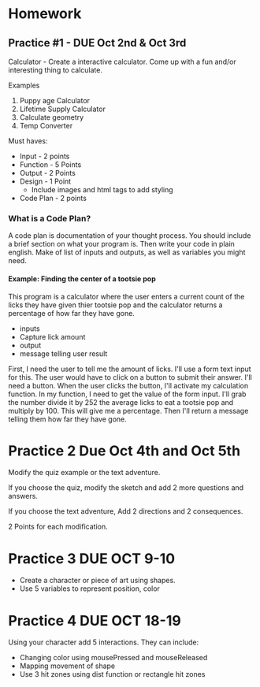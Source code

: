 # Homework

## Practice #1 - DUE Oct 2nd & Oct 3rd

Calculator - Create a interactive calculator. Come up with a fun and/or interesting thing to calculate.

Examples
1.	Puppy age Calculator
2.	Lifetime Supply Calculator
3.	Calculate geometry
4.	Temp Converter

Must haves:

* Input - 2 points
* Function - 5 Points
* Output - 2 Points
* Design - 1 Point
  * Include images and html tags to add styling
* Code Plan - 2 points
 
### What is a Code Plan?

A code plan is documentation of your thought process. You should include a brief section on what your program is. Then write your code in plain english. Make of list of inputs and outputs, as well as variables you might need.

#### Example: Finding the center of a tootsie pop

This program is a calculator where the user enters a current count of the licks they have given thier tootsie pop and the calculator returns a percentage of how far they have gone.

* inputs
 * Capture lick amount
* output
 * message telling user result
 
 First, I need the user to tell me the amount of licks. I'll use a form text input for this. The user would have to click on a button to submit their answer. I'll need a button. When the user clicks the button, I'll activate my calculation function. In my function, I need to get the value of the form input. I'll grab the number divide it by 252 the average licks to eat a tootsie pop and multiply by 100. This will give me a percentage. Then I'll return a message telling them how far they have gone.

# Practice 2 Due Oct 4th and Oct 5th

Modify the quiz example or the text adventure.

If you choose the quiz, modify the sketch and add 2 more questions and answers.

If you choose the text adventure, Add 2 directions and 2 consequences.

2 Points for each modification.

# Practice 3  DUE OCT 9-10

* Create a character or piece of art using shapes.
* Use 5 variables to represent position, color

# Practice 4 DUE OCT 18-19

Using your character add 5 interactions. They can include:

* Changing color using mousePressed and mouseReleased
* Mapping movement of shape
* Use 3 hit zones using dist function or rectangle hit zones


